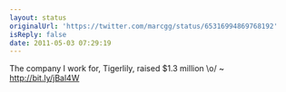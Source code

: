 ```yaml
---
layout: status
originalUrl: 'https://twitter.com/marcgg/status/65316994869768192'
isReply: false
date: 2011-05-03 07:29:19
---
```


The company I work for, Tigerlily, raised $1.3 million \o/ ~ http://bit.ly/jBal4W

